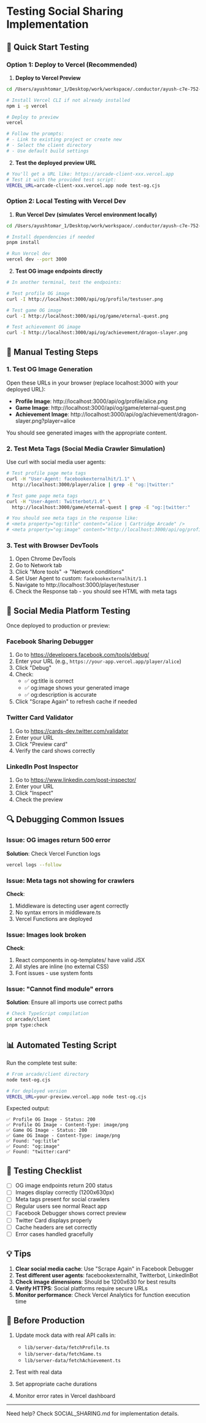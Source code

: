 # Testing Social Sharing Implementation

## 🚀 Quick Start Testing

### Option 1: Deploy to Vercel (Recommended)

1. **Deploy to Vercel Preview**
```bash
cd /Users/ayushtomar_1/Desktop/work/workspace/.conductor/ayush-c7e-752-profile-social-sharing/arcade/client

# Install Vercel CLI if not already installed
npm i -g vercel

# Deploy to preview
vercel

# Follow the prompts:
# - Link to existing project or create new
# - Select the client directory
# - Use default build settings
```

2. **Test the deployed preview URL**
```bash
# You'll get a URL like: https://arcade-client-xxx.vercel.app
# Test it with the provided test script:
VERCEL_URL=arcade-client-xxx.vercel.app node test-og.cjs
```

### Option 2: Local Testing with Vercel Dev

1. **Run Vercel Dev (simulates Vercel environment locally)**
```bash
cd /Users/ayushtomar_1/Desktop/work/workspace/.conductor/ayush-c7e-752-profile-social-sharing/arcade/client

# Install dependencies if needed
pnpm install

# Run Vercel dev
vercel dev --port 3000
```

2. **Test OG image endpoints directly**
```bash
# In another terminal, test the endpoints:

# Test profile OG image
curl -I http://localhost:3000/api/og/profile/testuser.png

# Test game OG image  
curl -I http://localhost:3000/api/og/game/eternal-quest.png

# Test achievement OG image
curl -I http://localhost:3000/api/og/achievement/dragon-slayer.png
```

## 🧪 Manual Testing Steps

### 1. Test OG Image Generation

Open these URLs in your browser (replace localhost:3000 with your deployed URL):

- **Profile Image**: http://localhost:3000/api/og/profile/alice.png
- **Game Image**: http://localhost:3000/api/og/game/eternal-quest.png
- **Achievement Image**: http://localhost:3000/api/og/achievement/dragon-slayer.png?player=alice

You should see generated images with the appropriate content.

### 2. Test Meta Tags (Social Media Crawler Simulation)

Use curl with social media user agents:

```bash
# Test profile page meta tags
curl -H "User-Agent: facebookexternalhit/1.1" \
  http://localhost:3000/player/alice | grep -E "og:|twitter:"

# Test game page meta tags
curl -H "User-Agent: Twitterbot/1.0" \
  http://localhost:3000/game/eternal-quest | grep -E "og:|twitter:"

# You should see meta tags in the response like:
# <meta property="og:title" content="alice | Cartridge Arcade" />
# <meta property="og:image" content="http://localhost:3000/api/og/profile/alice.png" />
```

### 3. Test with Browser DevTools

1. Open Chrome DevTools
2. Go to Network tab
3. Click "More tools" → "Network conditions"
4. Set User Agent to custom: `facebookexternalhit/1.1`
5. Navigate to http://localhost:3000/player/testuser
6. Check the Response tab - you should see HTML with meta tags

## 📱 Social Media Platform Testing

Once deployed to production or preview:

### Facebook Sharing Debugger
1. Go to https://developers.facebook.com/tools/debug/
2. Enter your URL (e.g., `https://your-app.vercel.app/player/alice`)
3. Click "Debug"
4. Check:
   - ✅ og:title is correct
   - ✅ og:image shows your generated image
   - ✅ og:description is accurate
5. Click "Scrape Again" to refresh cache if needed

### Twitter Card Validator
1. Go to https://cards-dev.twitter.com/validator
2. Enter your URL
3. Click "Preview card"
4. Verify the card shows correctly

### LinkedIn Post Inspector
1. Go to https://www.linkedin.com/post-inspector/
2. Enter your URL
3. Click "Inspect"
4. Check the preview

## 🔍 Debugging Common Issues

### Issue: OG images return 500 error
**Solution**: Check Vercel Function logs
```bash
vercel logs --follow
```

### Issue: Meta tags not showing for crawlers
**Check**:
1. Middleware is detecting user agent correctly
2. No syntax errors in middleware.ts
3. Vercel Functions are deployed

### Issue: Images look broken
**Check**:
1. React components in og-templates/ have valid JSX
2. All styles are inline (no external CSS)
3. Font issues - use system fonts

### Issue: "Cannot find module" errors
**Solution**: Ensure all imports use correct paths
```bash
# Check TypeScript compilation
cd arcade/client
pnpm type:check
```

## 📊 Automated Testing Script

Run the complete test suite:

```bash
# From arcade/client directory
node test-og.cjs

# For deployed version
VERCEL_URL=your-preview.vercel.app node test-og.cjs
```

Expected output:
```
✅ Profile OG Image - Status: 200
✅ Profile OG Image - Content-Type: image/png
✅ Game OG Image - Status: 200
✅ Game OG Image - Content-Type: image/png
✅ Found: "og:title"
✅ Found: "og:image"
✅ Found: "twitter:card"
```

## 🎯 Testing Checklist

- [ ] OG image endpoints return 200 status
- [ ] Images display correctly (1200x630px)
- [ ] Meta tags present for social crawlers
- [ ] Regular users see normal React app
- [ ] Facebook Debugger shows correct preview
- [ ] Twitter Card displays properly
- [ ] Cache headers are set correctly
- [ ] Error cases handled gracefully

## 💡 Tips

1. **Clear social media cache**: Use "Scrape Again" in Facebook Debugger
2. **Test different user agents**: facebookexternalhit, Twitterbot, LinkedInBot
3. **Check image dimensions**: Should be 1200x630 for best results
4. **Verify HTTPS**: Social platforms require secure URLs
5. **Monitor performance**: Check Vercel Analytics for function execution time

## 🚨 Before Production

1. Update mock data with real API calls in:
   - `lib/server-data/fetchProfile.ts`
   - `lib/server-data/fetchGame.ts`
   - `lib/server-data/fetchAchievement.ts`

2. Test with real data
3. Set appropriate cache durations
4. Monitor error rates in Vercel dashboard

---

Need help? Check SOCIAL_SHARING.md for implementation details.